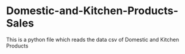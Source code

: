 # Domestic-and-Kitchen-Products-Sales
This is a python file which reads the data csv of Domestic and Kitchen Products
